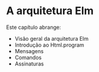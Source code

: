 # A arquitetura Elm

Este capítulo abrange:

- Visão geral da arquitetura Elm
- Introdução ao Html.program
- Mensagens
- Comandos
- Assinaturas
